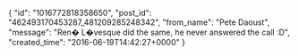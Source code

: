  {
   "id": "1016772818358650",
   "post_id": "462493170453287_481209285248342",
   "from_name": "Pete Daoust",
   "message": "Ren� L�vesque did the same, he never answered the call :D",
   "created_time": "2016-06-19T14:42:27+0000"
 }
